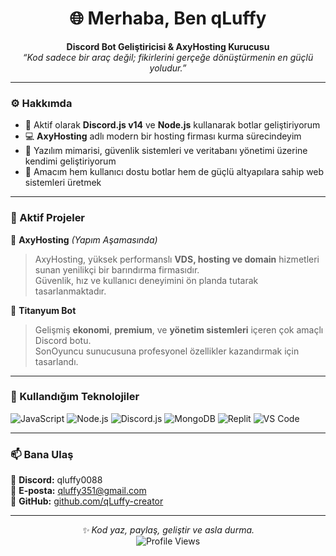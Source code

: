 <h1 align="center">🌐 Merhaba, Ben qLuffy</h1>

<p align="center">
  <strong>Discord Bot Geliştiricisi & AxyHosting Kurucusu</strong><br>
  <i>“Kod sadece bir araç değil; fikirlerini gerçeğe dönüştürmenin en güçlü yoludur.”</i>
</p>

---

### ⚙️ Hakkımda
- 🤖 Aktif olarak **Discord.js v14** ve **Node.js** kullanarak botlar geliştiriyorum  
- 💻 **AxyHosting** adlı modern bir hosting firması kurma sürecindeyim  
- 🧠 Yazılım mimarisi, güvenlik sistemleri ve veritabanı yönetimi üzerine kendimi geliştiriyorum  
- 🚀 Amacım hem kullanıcı dostu botlar hem de güçlü altyapılara sahip web sistemleri üretmek  

---

### 🧩 Aktif Projeler
💠 **AxyHosting** *(Yapım Aşamasında)*  
> AxyHosting, yüksek performanslı **VDS, hosting ve domain** hizmetleri sunan yenilikçi bir barındırma firmasıdır.  
> Güvenlik, hız ve kullanıcı deneyimini ön planda tutarak tasarlanmaktadır.  

🧨 **Titanyum Bot**  
> Gelişmiş **ekonomi**, **premium**, ve **yönetim sistemleri** içeren çok amaçlı Discord botu.  
> SonOyuncu sunucusuna profesyonel özellikler kazandırmak için tasarlandı.  

---

### 🧰 Kullandığım Teknolojiler
![JavaScript](https://img.shields.io/badge/-JavaScript-efd81d?style=for-the-badge&logo=javascript&logoColor=black)
![Node.js](https://img.shields.io/badge/-Node.js-3c873a?style=for-the-badge&logo=node.js&logoColor=white)
![Discord.js](https://img.shields.io/badge/-Discord.js-5865F2?style=for-the-badge&logo=discord&logoColor=white)
![MongoDB](https://img.shields.io/badge/-MongoDB-4EA94B?style=for-the-badge&logo=mongodb&logoColor=white)
![Replit](https://img.shields.io/badge/-Replit-F26207?style=for-the-badge&logo=replit&logoColor=white)
![VS Code](https://img.shields.io/badge/-VS%20Code-0078D4?style=for-the-badge&logo=visualstudiocode&logoColor=white)

---

### 📫 Bana Ulaş
💬 **Discord:** qluffy0088  
📧 **E-posta:** qluffy351@gmail.com  
🐙 **GitHub:** [github.com/qLuffy-creator](https://github.com/qLuffy-creator)

---

<p align="center">
  <i>✨ Kod yaz, paylaş, geliştir ve asla durma.</i><br>
  <img src="https://komarev.com/ghpvc/?username=qluffy0088&style=flat-square&color=blue" alt="Profile Views"/>
</p>
